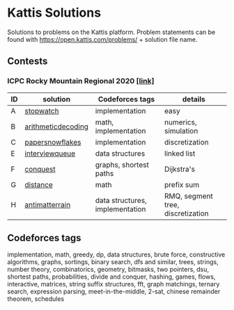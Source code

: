 # Kattis Solutions

Solutions to problems on the Kattis platform. Problem statements can be found with https://open.kattis.com/problems/ + solution file name.

## Contests

### ICPC Rocky Mountain Regional 2020 [[link]](https://rmc20.kattis.com/problems)

ID | solution | Codeforces tags | details
---|----------|-----------------|---
A  | [stopwatch](stopwatch.cpp) | implementation | easy
B  | [arithmeticdecoding](arithmeticdecoding.cpp) | math, implementation | numerics, simulation
C  | [papersnowflakes](papersnowflakes.cpp) | implementation | discretization
E  | [interviewqueue](interviewqueue.cpp) | data structures | linked list
F  | [conquest](conquest.cpp) | graphs, shortest paths | Dijkstra's
G  | [distance](distance.cpp) | math | prefix sum
H  | [antimatterrain](antimatterrain.cpp) | data structures, implementation | RMQ, segment tree, discretization

## Codeforces tags

implementation, math, greedy, dp, data structures, brute force, constructive algorithms, graphs, sortings, binary search, dfs and similar, trees, strings, number theory, combinatorics, geometry, bitmasks, two pointers, dsu, shortest paths, probabilities, divide and conquer, hashing, games, flows, interactive, matrices, string suffix structures, fft, graph matchings, ternary search, expression parsing, meet-in-the-middle, 2-sat, chinese remainder theorem, schedules
